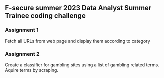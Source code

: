 ## F-secure summer 2023 Data Analyst Summer Trainee coding challenge

### Assignment 1
Fetch all URLs from web page and display them according to category

### Assignment 2
Create a classifier for gambling sites using a list of gambling related terms. Aquire terms by scraping.